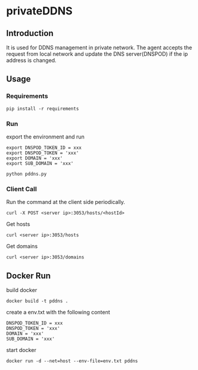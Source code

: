 # privateDDNS

## Introduction

It is used for DDNS management in private network. The agent accepts the request from local network and update the DNS server(DNSPOD) if the ip address is changed.



## Usage



### Requirements

```
pip install -r requirements
```



### Run

export the environment and run

```shell
export DNSPOD_TOKEN_ID = xxx
export DNSPOD_TOKEN = 'xxx'
export DOMAIN = 'xxx'
export SUB_DOMAIN = 'xxx'
```



```shell
python pddns.py
```



### Client Call

Run the command at the client side periodically.

```shell
curl -X POST <server ip>:3053/hosts/<hostId>
```

Get hosts

```
curl <server ip>:3053/hosts
```

Get domains

```
curl <server ip>:3053/domains
```





## Docker Run

build docker

```
docker build -t pddns .
```



create a env.txt with the following content

```
DNSPOD_TOKEN_ID = xxx
DNSPOD_TOKEN = 'xxx'
DOMAIN = 'xxx'
SUB_DOMAIN = 'xxx'
```

start docker

```
docker run -d --net=host --env-file=env.txt pddns
```



